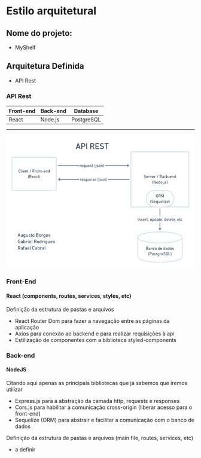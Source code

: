 # Estilo arquitetural

## Nome do projeto:
  - MyShelf
  
## Arquitetura Definida
  - API Rest
  
### API Rest
| Front-end | Back-end | Database |
|-----------|----------|----------|
| React     | Node.js  |PostgreSQL|
-----------------------------------

![API Rest Diagram](../API_rest_diagram.png)
  
### Front-End

#### React (components, routes, services, styles, etc)
Definição da estrutura de pastas e arquivos
 - React Router Dom para fazer a navegação entre as páginas da aplicação
 - Axios para conexão ao backend e para realizar requisições à api
 - Estilização de componentes com a biblioteca styled-components


### Back-end

#### NodeJS
 Citando aqui apenas as principais bibliotecas que já sabemos que iremos utilizar
 - Express.js para a abstração da camada http, requests e responses
 - Cors.js para habilitar a comunicação cross-origin (liberar acesso para o front-end)
 - Sequelize (ORM) para abstrair e facilitar a comunicação com o banco de dados
 
 Definição da estrutura de pastas e arquivos (main file, routes, services, etc)
 - a definir
